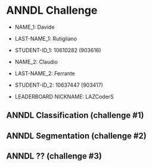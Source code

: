 # ANNDL Challenge

* NAME_1: Davide
* LAST-NAME_1: Rutigliano
* STUDENT-ID_1: 10610282 (903616)

* NAME_2: Claudio
* LAST-NAME_2: Ferrante
* STUDENT-ID_2: 10637447 (903417)

* LEADERBOARD NICKNAME: LAZCoderS

## ANNDL Classification (challenge #1)

## ANNDL Segmentation (challenge #2)

## ANNDL ?? (challenge #3)
